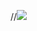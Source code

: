 //<img src="https://github-readme-stats.vercel.app/api?username=supawish34&&show_icons=true&title_color=ffffff&icon_color=bb2acf&text_color=daf7dc&bg_color=151515" />
